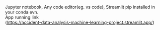 Jupyter notebook, 
               Any code editor(eg. vs code), 
               Streamlit pip installed in your conda evn.
               <br>
               App running link
               <br>
               (https://accident-data-analysis-machine-learning-project.streamlit.app/)
